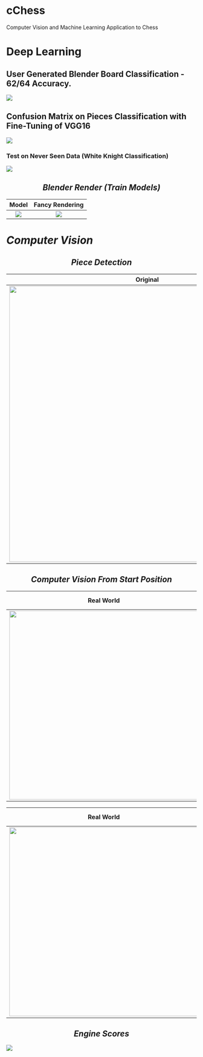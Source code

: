 # cChess
Computer Vision and Machine Learning Application to Chess

# Deep Learning


## User Generated Blender Board Classification - 62/64 Accuracy.
![](ReadMe_Images/Blender_Classification.png)



## Confusion Matrix on Pieces Classification with Fine-Tuning of VGG16
![](ReadMe_Images/confusion_matrix.png)

### Test on Never Seen Data (White Knight Classification)
![](ReadMe_Images/knight_test_classification.png)

## <center> <i> Blender Render (Train Models)

Model          |  Fancy Rendering
:-------------------------:|:-------------------------:
![](ReadMe_Images/BlenderModel.png)|  ![](ReadMe_Images/fancy.png)


# Computer Vision

## <center> <i> Piece Detection

Original             |  Hot/Gray
:-------------------------:|:-------------------------:
<img src="Jogos/RandomBoard/photo5021654756254394396.jpg" width="730"> |  ![](ReadMe_Images/piece_detector.png)


## <center> <i> Computer Vision From Start Position </center> 

Real World             |  Computer Vision
:-------------------------:|:-------------------------:
<img src="Jogos/0/5.jpg" width="500"> |  ![](ReadMe_Images/jogo_0.svg)


Real World             |  Computer Vision
:-------------------------:|:-------------------------:
<img src="Jogos/1/48.jpg" width="500"> |  ![](ReadMe_Images/jogo_1.svg)

## <center> <i> Engine Scores


![](ReadMe_Images/geral_jogo1.png)
